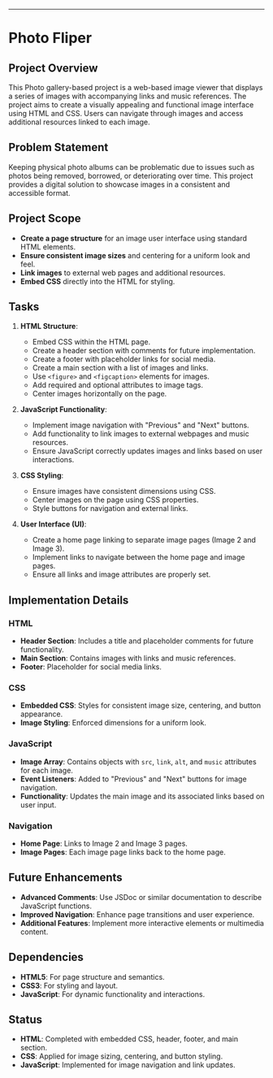 
---

# Photo Fliper

## Project Overview

This Photo gallery-based project is a web-based image viewer that displays a series of images with accompanying links and music references. The project aims to create a visually appealing and functional image interface using HTML and CSS. Users can navigate through images and access additional resources linked to each image.

## Problem Statement

Keeping physical photo albums can be problematic due to issues such as photos being removed, borrowed, or deteriorating over time. This project provides a digital solution to showcase images in a consistent and accessible format.

## Project Scope

- **Create a page structure** for an image user interface using standard HTML elements.
- **Ensure consistent image sizes** and centering for a uniform look and feel.
- **Link images** to external web pages and additional resources.
- **Embed CSS** directly into the HTML for styling.

## Tasks

1. **HTML Structure**:
   - Embed CSS within the HTML page.
   - Create a header section with comments for future implementation.
   - Create a footer with placeholder links for social media.
   - Create a main section with a list of images and links.
   - Use `<figure>` and `<figcaption>` elements for images.
   - Add required and optional attributes to image tags.
   - Center images horizontally on the page.

2. **JavaScript Functionality**:
   - Implement image navigation with "Previous" and "Next" buttons.
   - Add functionality to link images to external webpages and music resources.
   - Ensure JavaScript correctly updates images and links based on user interactions.

3. **CSS Styling**:
   - Ensure images have consistent dimensions using CSS.
   - Center images on the page using CSS properties.
   - Style buttons for navigation and external links.

4. **User Interface (UI)**:
   - Create a home page linking to separate image pages (Image 2 and Image 3).
   - Implement links to navigate between the home page and image pages.
   - Ensure all links and image attributes are properly set.

## Implementation Details

### HTML

- **Header Section**: Includes a title and placeholder comments for future functionality.
- **Main Section**: Contains images with links and music references.
- **Footer**: Placeholder for social media links.

### CSS

- **Embedded CSS**: Styles for consistent image size, centering, and button appearance.
- **Image Styling**: Enforced dimensions for a uniform look.

### JavaScript

- **Image Array**: Contains objects with `src`, `link`, `alt`, and `music` attributes for each image.
- **Event Listeners**: Added to "Previous" and "Next" buttons for image navigation.
- **Functionality**: Updates the main image and its associated links based on user input.

### Navigation

- **Home Page**: Links to Image 2 and Image 3 pages.
- **Image Pages**: Each image page links back to the home page.

## Future Enhancements

- **Advanced Comments**: Use JSDoc or similar documentation to describe JavaScript functions.
- **Improved Navigation**: Enhance page transitions and user experience.
- **Additional Features**: Implement more interactive elements or multimedia content.

## Dependencies

- **HTML5**: For page structure and semantics.
- **CSS3**: For styling and layout.
- **JavaScript**: For dynamic functionality and interactions.

## Status

- **HTML**: Completed with embedded CSS, header, footer, and main section.
- **CSS**: Applied for image sizing, centering, and button styling.
- **JavaScript**: Implemented for image navigation and link updates.
